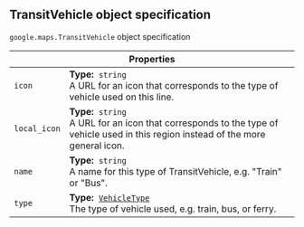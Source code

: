 <h2 id="TransitVehicle"> TransitVehicle object specification </h2><p>
<code><span itemprop="path">google.maps</span>.<span itemprop="name">TransitVehicle</span></code>
object specification
</p><div class="devsite-table-wrapper"><table class="properties responsive" summary="record TransitVehicle - Properties">
<thead>
<tr><th colspan="2">Properties</th>
</tr></thead>
<tbody>
<tr>
<td><code><span>icon</span></code></td>
<td><div><strong>Type:</strong>&nbsp; <code>string</code></div>
<div class="desc">A URL for an icon that corresponds to the type of vehicle used on this line.</div></td>
</tr>
<tr>
<td><code><span>local_icon</span></code></td>
<td><div><strong>Type:</strong>&nbsp; <code>string</code></div>
<div class="desc">A URL for an icon that corresponds to the type of vehicle used in this region instead of the more general icon.</div></td>
</tr>
<tr>
<td><code><span>name</span></code></td>
<td><div><strong>Type:</strong>&nbsp; <code>string</code></div>
<div class="desc">A name for this type of TransitVehicle, e.g. "Train" or "Bus".</div></td>
</tr>
<tr>
<td><code><span>type</span></code></td>
<td><div><strong>Type:</strong>&nbsp; <code><a href="https://github.com/amenadiel/google-maps-documentation/blob/master/docs/VehicleType.md">VehicleType</a></code></div>
<div class="desc">The type of vehicle used, e.g. train, bus, or ferry.</div></td>
</tr>
</tbody>
</table></div>